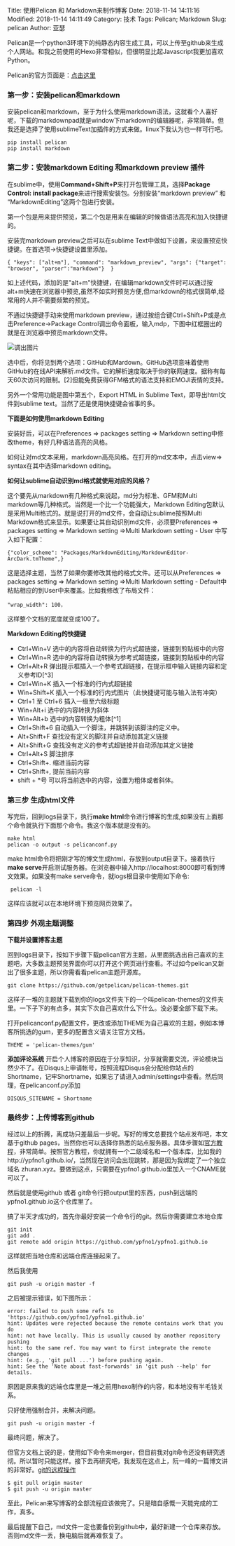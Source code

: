 Title: 使用Pelican 和 Markdown来制作博客
Date: 2018-11-14 14:11:16
Modified: 2018-11-14 14:11:49
Category: 技术
Tags: Pelican; Markdown
Slug: pelican
Author: 亚瑟

Pelican是一个python3环境下的纯静态内容生成工具，可以上传至github来生成个人网站。和我之前使用的Hexo非常相似，但很明显比起Javascript我更加喜欢Python。

Pelican的官方页面是：[点击这里](https://github.com/getpelican/pelican)

### 第一步：安装pelican和markdown

安装pelican和markdown，至于为什么使用markdown语法，这就看个人喜好呢，下载的markdownpad就是window下markdown的编辑器呢，非常简单。但我还是选择了使用sublimeText加插件的方式来做。linux下我认为也一样可行吧。

    pip install pelican
    pip install markdown

### 第二步：安装markdown Editing 和markdown preview 插件

在sublime中，使用**Command+Shift+P**来打开包管理工具，选择**Package Control: install package**来进行搜索安装包。分别安装“markdown preview” 和 “MarkdownEditing”这两个包进行安装。

第一个包是用来提供预览，第二个包是用来在编辑的时候做语法高亮和加入快捷键的。

安装完markdown preview之后可以在sublime Text中做如下设置，来设置预览快捷键。在首选项->快捷键设置里添加。

```
{ "keys": ["alt+m"], "command": "markdown_preview", "args": {"target": "browser", "parser":"markdown"}  }
```

如上述代码，添加的是"alt+m"快捷键，在编辑markdown文件时可以通过按alt+m快速在浏览器中预览,虽然不如实时预览方便,但markdown的格式很简单,经常用的人并不需要频繁的预览。

不通过快捷键手动来使用markdown preview，通过按组合键Ctrl+Shift+P或是点击Preference->Package Control调出命令面板，输入mdp，下图中红框圈出的就是在浏览器中预览markdown文件。 

![调出图片](https://img-blog.csdn.net/20160424211409258)

选中后，你将见到两个选项：GitHub和Mardown。GitHub选项意味着使用GitHub的在线API来解析.md文件。它的解析速度取决于你的联网速度。据称有每天60次访问的限制。[2]但能免费获得GFM格式的语法支持和EMOJI表情的支持。

另外一个常用功能是图中第五个，Export HTML in Sublime Text，即导出html文件到sublime text。当然了还是使用快捷键会省事的多。


**下面是如何使用markdown Editing**

安装好后，可以在Preferences => packages setting => Markdown setting中修改theme，有好几种语法高亮的风格。

如何让对md文本采用，markdown高亮风格。在打开的md文本中，点击view=> syntax在其中选择markdown editing。

**如何让sublime自动识别md格式就使用对应的风格？**

这个要先从markdown有几种格式来说起，md分为标准、GFM和Multi markdown等几种格式。当然是一个比一个功能强大，Markdown Editing包默认是采用Multi格式的。就是说打开的md文件，会自动让sublime按照Multi Markdown格式来显示。如果要让其自动识别md文件，必须要Preferences => packages setting => Markdown setting =>Multi Markdown setting - User 中写入如下配置：

```
{"color_scheme": "Packages/MarkdownEditing/MarkdownEditor-ArcDark.tmTheme",}
```

这是选择主题，当然了如果你要修改其他的格式文件。还可以从Preferences => packages setting => Markdown setting =>Multi Markdown setting - Default中粘贴相应的到User中来覆盖。比如我修改了布局文件：
    
    "wrap_width": 100，

这样整个文档的宽度就变成100了。

**Markdown Editing的快捷键**

* Ctrl+Win+V 选中的内容将自动转换为行内式超链接，链接到剪贴板中的内容
* Ctrl+Win+R 选中的内容将自动转换为参考式超链接，链接到剪贴板中的内容
* Ctrl+Alt+R 弹出提示框插入一个参考式超链接，在提示框中输入链接内容和定义参考ID[^3]
* Ctrl+Win+K 插入一个标准的行内式超链接
* Win+Shift+K 插入一个标准的行内式图片（此快捷键可能与输入法有冲突）
* Ctrl+1 至 Ctrl+6 插入一级至六级标题
* Win+Alt+i 选中的内容转换为斜体
* Win+Alt+b 选中的内容转换为粗体[^1]
* Ctrl+Shift+6 自动插入一个脚注，并跳转到该脚注的定义中。
* Alt+Shift+F 查找没有定义的脚注并自动添加其定义链接
* Alt+Shift+G 查找没有定义的参考式超链接并自动添加其定义链接
* Ctrl+Alt+S 脚注排序
* Ctrl+Shift+. 缩进当前内容
* Ctrl+Shift+, 提前当前内容
* shift + *号 可以将当前选中的内容，设置为粗体或者斜体。




### 第三步 生成html文件

写完后，回到logs目录下，执行**make html**命令进行博客的生成,如果没有上面那个命令就执行下面那个命令。我这个版本就是没有的。

    make html
    pelican -o output -s pelicanconf.py

make html命令将把刚才写的博文生成html，存放到output目录下。接着执行**make serve**开启测试服务器。在浏览器中输入http://localhost:8000即可看到博文效果。如果没有make serve命令，就logs根目录中使用如下命令:

     pelican -l

这样应该就可以在本地环境下预览网页效果了。

### 第四步 外观主题调整

**下载并设置博客主题**

回到logs目录下，按如下步骤下载pelican官方主题，从里面挑选出自己喜欢的主题吧，大多数主题预览界面你可以打开这个网页进行查看。不过如今pelican又新出了很多主题，所以你需看看pelican主题开源库。

    git clone https://github.com/getpelican/pelican-themes.git

这样子一堆的主题就下载到你的logs文件夹下的一个叫pelican-themes的文件夹里。一下子下的有点多，其实下次自己喜欢什么下什么。没必要全部下载下来。

打开pelicanconf.py配置文件，更改或添加THEME为自己喜欢的主题，例如本博客所挑选的gum，更多的配置含义请关注官方文档。

    THEME = 'pelican-themes/gum'

**添加评论系统**
开启个人博客的原因在于分享知识，分享就需要交流，评论模块当然少不了。在Disqus上申请帐号，按照流程Disqus会分配给你站点的Shortname，记牢Shortname，如果忘了请进入admin/settings中查看。然后同理，在pelicanconf.py添加

    DISQUS_SITENAME = Shortname 


### 最终步：上传博客到github

经过以上的折腾，离成功只差最后一步呢。写好的博文总要找个站点发布吧，本文基于github pages，当然你也可以选择你熟悉的站点服务器。具体步骤如[官方教程](https://pages.github.com/)，非常简单。按照官方教程，你就拥有一个二级域名和一个版本库，比如我的http://ypfno1.github.io/，当然现在访问会出现跳转，那是因为我绑定了一个独立域名 zhuran.xyz。要做到这点，只需要在ypfno1.github.io里加入一个CNAME就可以了。

然后就是使用github 或者 git命令行把output里的东西，push到远端的ypfno1.github.io这个仓库里了。

搞了半天才成功的，首先你最好安装一个命令行的git。然后你需要建立本地仓库

    git init
    git add .
    git remote add origin https://github.com/ypfno1/ypfno1.github.io

这样就把当地仓库和远端仓库连接起来了。

然后我使用

    git push -u origin master -f 

之后被提示错误，如下图所示：
```
error: failed to push some refs to 'https://github.com/ypfno1/ypfno1.github.io'
hint: Updates were rejected because the remote contains work that you do
hint: not have locally. This is usually caused by another repository pushing
hint: to the same ref. You may want to first integrate the remote changes
hint: (e.g., 'git pull ...') before pushing again.
hint: See the 'Note about fast-forwards' in 'git push --help' for details.
```
原因是原来我的远端仓库里是一堆之前用hexo制作的内容，和本地没有半毛钱关系。

只好使用强制合并，来解决问题。

    git push -u origin master -f 

最终问题，解决了。

但官方文档上说的是，使用如下命令来merger，但目前我对git命令还没有研究透彻。所以暂时只能这样。接下去再研究吧，我发现在这点上，阮一峰的一篇博文讲的非常好。[git的远程操作](http://www.ruanyifeng.com/blog/2014/06/git_remote.html)

    $ git pull origin master
    $ git push -u origin master

至此，Pelican来写博客的全部流程应该做完了。只是暗自感慨一天能完成的工作，真多。

最后提醒下自己，md文件一定也要备份到github中，最好新建一个仓库来存放。否则md文件一丢，换电脑后就再难恢复了。






























